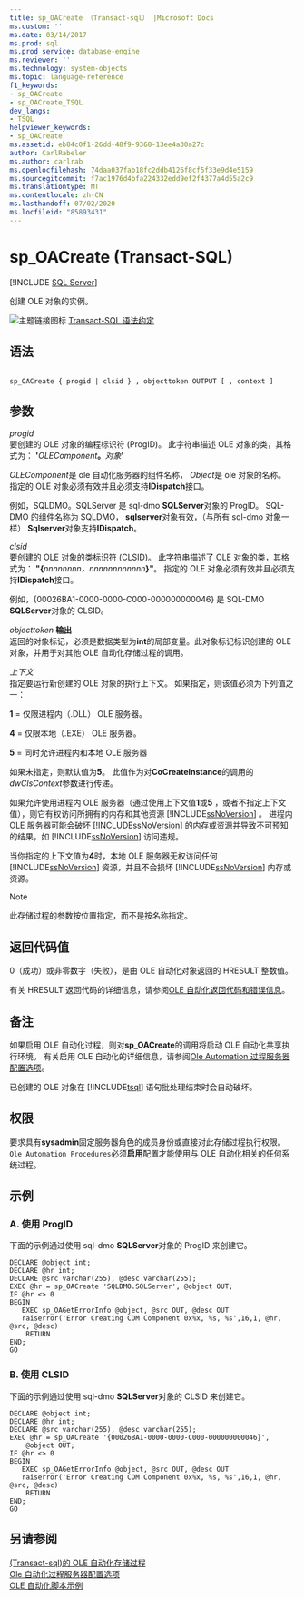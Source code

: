 ```yaml
---
title: sp_OACreate （Transact-sql） |Microsoft Docs
ms.custom: ''
ms.date: 03/14/2017
ms.prod: sql
ms.prod_service: database-engine
ms.reviewer: ''
ms.technology: system-objects
ms.topic: language-reference
f1_keywords:
- sp_OACreate
- sp_OACreate_TSQL
dev_langs:
- TSQL
helpviewer_keywords:
- sp_OACreate
ms.assetid: eb84c0f1-26dd-48f9-9368-13ee4a30a27c
author: CarlRabeler
ms.author: carlrab
ms.openlocfilehash: 74daa037fab18fc2ddb4126f8cf5f33e9d4e5159
ms.sourcegitcommit: f7ac1976d4bfa224332edd9ef2f4377a4d55a2c9
ms.translationtype: MT
ms.contentlocale: zh-CN
ms.lasthandoff: 07/02/2020
ms.locfileid: "85893431"
---
```

# <a name="sp_oacreate-transact-sql"></a>sp_OACreate (Transact-SQL)
[!INCLUDE [SQL Server](../../includes/applies-to-version/sqlserver.md)]

  创建 OLE 对象的实例。  
  
 ![主题链接图标](../../database-engine/configure-windows/media/topic-link.gif "“主题链接”图标") [Transact-SQL 语法约定](../../t-sql/language-elements/transact-sql-syntax-conventions-transact-sql.md)  
  
## <a name="syntax"></a>语法  
  
```  
  
sp_OACreate { progid | clsid } , objecttoken OUTPUT [ , context ]   
```  
  
## <a name="arguments"></a>参数  
 *progid*  
 要创建的 OLE 对象的编程标识符 (ProgID)。 此字符串描述 OLE 对象的类，其格式为： **'**_OLEComponent_**。**_对象_**'**  
  
 *OLEComponent*是 ole 自动化服务器的组件名称， *Object*是 ole 对象的名称。 指定的 OLE 对象必须有效并且必须支持**IDispatch**接口。  
  
 例如，SQLDMO。SQLServer 是 sql-dmo **SQLServer**对象的 ProgID。 SQL-DMO 的组件名称为 SQLDMO， **sqlserver**对象有效，（与所有 sql-dmo 对象一样） **Sqlserver**对象支持**IDispatch**。  
  
 *clsid*  
 要创建的 OLE 对象的类标识符 (CLSID)。 此字符串描述了 OLE 对象的类，其格式为： **"{**_nnnnnnnn，nnnnnnnnnnnn_**}"**。 指定的 OLE 对象必须有效并且必须支持**IDispatch**接口。  
  
 例如，{00026BA1-0000-0000-C000-000000000046} 是 SQL-DMO **SQLServer**对象的 CLSID。  
  
 _objecttoken_ **输出**  
 返回的对象标记，必须是数据类型为**int**的局部变量。此对象标记标识创建的 OLE 对象，并用于对其他 OLE 自动化存储过程的调用。  
  
 *上下文*  
 指定要运行新创建的 OLE 对象的执行上下文。 如果指定，则该值必须为下列值之一：  
  
 **1** = 仅限进程内（.DLL） OLE 服务器。  
  
 **4** = 仅限本地（.EXE） OLE 服务器。  
  
 **5** = 同时允许进程内和本地 OLE 服务器  
  
 如果未指定，则默认值为**5**。 此值作为对**CoCreateInstance**的调用的*dwClsContext*参数进行传递。  
  
 如果允许使用进程内 OLE 服务器（通过使用上下文值**1**或**5** ，或者不指定上下文值），则它有权访问所拥有的内存和其他资源 [!INCLUDE[ssNoVersion](../../includes/ssnoversion-md.md)] 。 进程内 OLE 服务器可能会破坏 [!INCLUDE[ssNoVersion](../../includes/ssnoversion-md.md)] 的内存或资源并导致不可预知的结果，如 [!INCLUDE[ssNoVersion](../../includes/ssnoversion-md.md)] 访问违规。  
  
 当你指定的上下文值为**4**时，本地 OLE 服务器无权访问任何 [!INCLUDE[ssNoVersion](../../includes/ssnoversion-md.md)] 资源，并且不会损坏 [!INCLUDE[ssNoVersion](../../includes/ssnoversion-md.md)] 内存或资源。  
  
> [!NOTE]  
>  此存储过程的参数按位置指定，而不是按名称指定。  
  
## <a name="return-code-values"></a>返回代码值  
 0（成功）或非零数字（失败），是由 OLE 自动化对象返回的 HRESULT 整数值。  
  
 有关 HRESULT 返回代码的详细信息，请参阅[OLE 自动化返回代码和错误信息](../../relational-databases/stored-procedures/ole-automation-return-codes-and-error-information.md)。  
  
## <a name="remarks"></a>备注  
 如果启用 OLE 自动化过程，则对**sp_OACreate**的调用将启动 OLE 自动化共享执行环境。 有关启用 OLE 自动化的详细信息，请参阅[Ole Automation 过程服务器配置选项](../../database-engine/configure-windows/ole-automation-procedures-server-configuration-option.md)。  
  
 已创建的 OLE 对象在 [!INCLUDE[tsql](../../includes/tsql-md.md)] 语句批处理结束时会自动破坏。  
  
## <a name="permissions"></a>权限  
 要求具有**sysadmin**固定服务器角色的成员身份或直接对此存储过程执行权限。 `Ole Automation Procedures`必须**启用**配置才能使用与 OLE 自动化相关的任何系统过程。  
  
## <a name="examples"></a>示例  
  
### <a name="a-using-progid"></a>A. 使用 ProgID  
 下面的示例通过使用 sql-dmo **SQLServer**对象的 ProgID 来创建它。  
  
```  
DECLARE @object int;  
DECLARE @hr int;  
DECLARE @src varchar(255), @desc varchar(255);  
EXEC @hr = sp_OACreate 'SQLDMO.SQLServer', @object OUT;  
IF @hr <> 0  
BEGIN  
   EXEC sp_OAGetErrorInfo @object, @src OUT, @desc OUT   
   raiserror('Error Creating COM Component 0x%x, %s, %s',16,1, @hr, @src, @desc)  
    RETURN  
END;  
GO  
```  
  
### <a name="b-using-clsid"></a>B. 使用 CLSID  
 下面的示例通过使用 sql-dmo **SQLServer**对象的 CLSID 来创建它。  
  
```  
DECLARE @object int;  
DECLARE @hr int;  
DECLARE @src varchar(255), @desc varchar(255);  
EXEC @hr = sp_OACreate '{00026BA1-0000-0000-C000-000000000046}',  
    @object OUT;  
IF @hr <> 0  
BEGIN  
   EXEC sp_OAGetErrorInfo @object, @src OUT, @desc OUT   
   raiserror('Error Creating COM Component 0x%x, %s, %s',16,1, @hr, @src, @desc)  
    RETURN  
END;  
GO  
```  
  
## <a name="see-also"></a>另请参阅  
 [&#40;Transact-sql&#41;的 OLE 自动化存储过程](../../relational-databases/system-stored-procedures/ole-automation-stored-procedures-transact-sql.md)   
 [Ole 自动化过程服务器配置选项](../../database-engine/configure-windows/ole-automation-procedures-server-configuration-option.md)   
 [OLE 自动化脚本示例](../../relational-databases/stored-procedures/ole-automation-sample-script.md)  
  
  

